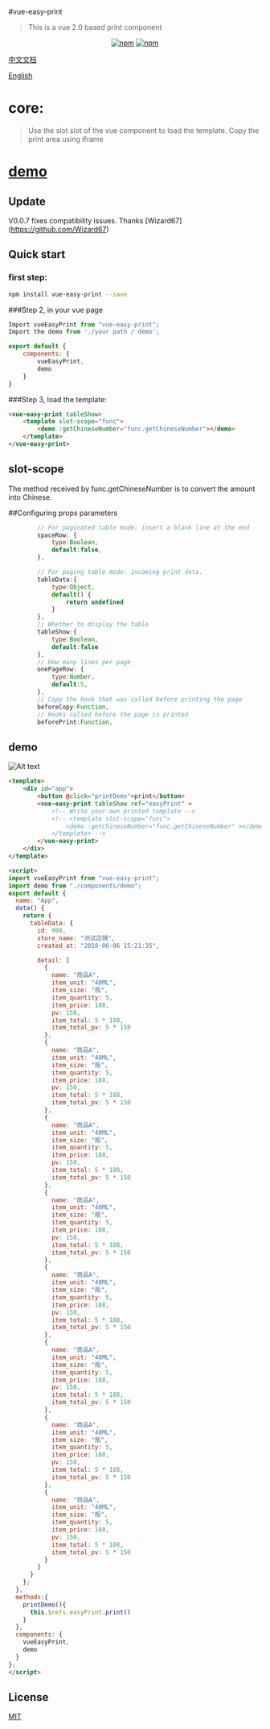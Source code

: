 #vue-easy-print
>This is a vue 2.0 based print component
<p align="center">
   <a href="https://www.npmjs.com/package/vue-easy-print"><img src="https://img.shields.io/npm/v/vue-easy-print.svg?style=flat" alt="npm"></a>
   <a href="https://www.npmjs.com/package/vue-easy-print"><img src="https://img.shields.io/npm/dm/vue-easy-print.svg?style=flat" alt="npm"></a>
 </p>

[中文文档](./README.MD)

[English](./README.EN.MD)

# core:
> Use the slot slot of the vue component to load the template.
>Copy the print area using iframe

# [demo](https://jsfiddle.net/pcloth/p35vz97u/)

## Update
V0.0.7 fixes compatibility issues. Thanks [Wizard67] (https://github.com/Wizard67)

## Quick start

### first step:
```sh
npm install vue-easy-print --save
```


###Step 2, in your vue page
```js
Import vueEasyPrint from "vue-easy-print";
Import the demo from './your path / demo';

export default {
    components: {
        vueEasyPrint,
        demo
    }
}
```

###Step 3, load the template:
``` html
<vue-easy-print tableShow>
    <template slot-scope="func">
        <demo :getChineseNumber="func.getChineseNumber"></demo>
    </template>
</vue-easy-print>

```

## slot-scope
The method received by func.getChineseNumber is to convert the amount into Chinese.


##Configuring props parameters
``` js
        // For paginated table mode: insert a blank line at the end
        spaceRow: {
            type:Boolean,
            default:false,
        },

        // For paging table mode: incoming print data.
        tableData:{
            type:Object,
            default() {
                return undefined
            }
        },
        // Whether to display the table
        tableShow:{
            type:Boolean,
            default:false
        },
        // How many lines per page
        onePageRow: {
            type:Number,
            default:5,
        },
        // Copy the hook that was called before printing the page
        beforeCopy:Function,
        // Hooks called before the page is printed
        beforePrint:Function,
```


## demo
![Alt text](./images/demo.png)

``` html
<template>
    <div id="app">
        <button @click="printDemo">print</button>
        <vue-easy-print tableShow ref="easyPrint" >
            <!-- Write your own printed template -->
            <!-- <template slot-scope="func">
                <demo :getChineseNumber="func.getChineseNumber" ></demo>
            </template> -->
        </vue-easy-print>
    </div>
</template>

<script>
import vueEasyPrint from "vue-easy-print";
import demo from "./components/demo";
export default {
  name: "App",
  data() {
    return {
      tableData: {
        id: 998,
        store_name: "测试店铺",
        created_at: "2018-06-06 15:21:35",

        detail: [
          {
            name: "商品A",
            item_unit: "40ML",
            item_size: "瓶",
            item_quantity: 5,
            item_price: 188,
            pv: 150,
            item_total: 5 * 188,
            item_total_pv: 5 * 150
          },
          {
            name: "商品A",
            item_unit: "40ML",
            item_size: "瓶",
            item_quantity: 5,
            item_price: 188,
            pv: 150,
            item_total: 5 * 188,
            item_total_pv: 5 * 150
          },
          {
            name: "商品A",
            item_unit: "40ML",
            item_size: "瓶",
            item_quantity: 5,
            item_price: 188,
            pv: 150,
            item_total: 5 * 188,
            item_total_pv: 5 * 150
          },
          {
            name: "商品A",
            item_unit: "40ML",
            item_size: "瓶",
            item_quantity: 5,
            item_price: 188,
            pv: 150,
            item_total: 5 * 188,
            item_total_pv: 5 * 150
          },
          {
            name: "商品A",
            item_unit: "40ML",
            item_size: "瓶",
            item_quantity: 5,
            item_price: 188,
            pv: 150,
            item_total: 5 * 188,
            item_total_pv: 5 * 150
          },
          {
            name: "商品A",
            item_unit: "40ML",
            item_size: "瓶",
            item_quantity: 5,
            item_price: 188,
            pv: 150,
            item_total: 5 * 188,
            item_total_pv: 5 * 150
          },
          {
            name: "商品A",
            item_unit: "40ML",
            item_size: "瓶",
            item_quantity: 5,
            item_price: 188,
            pv: 150,
            item_total: 5 * 188,
            item_total_pv: 5 * 150
          },
          {
            name: "商品A",
            item_unit: "40ML",
            item_size: "瓶",
            item_quantity: 5,
            item_price: 188,
            pv: 150,
            item_total: 5 * 188,
            item_total_pv: 5 * 150
          }
        ]
      }
    };
  },
  methods:{
    printDemo(){
      this.$refs.easyPrint.print()
    }
  },
  components: {
    vueEasyPrint,
    demo
  }
};
</script>

```
## License

[MIT](https://github.com/pcloth/vue-easy-print/blob/master/LICENSE)